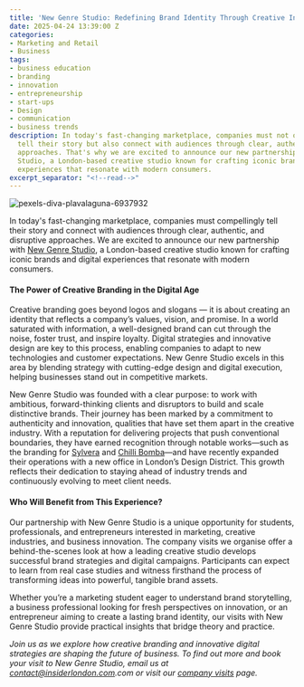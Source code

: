 ```yaml
---
title: 'New Genre Studio: Redefining Brand Identity Through Creative Innovation'
date: 2025-04-24 13:39:00 Z
categories:
- Marketing and Retail
- Business
tags:
- business education
- branding
- innovation
- entrepreneurship
- start-ups
- Design
- communication
- business trends
description: In today's fast-changing marketplace, companies must not only compellingly
  tell their story but also connect with audiences through clear, authentic, and disruptive
  approaches. That's why we are excited to announce our new partnership with New Genre
  Studio, a London-based creative studio known for crafting iconic brands and digital
  experiences that resonate with modern consumers.
excerpt_separator: "<!--read-->"
---
```


![pexels-diva-plavalaguna-6937932](/uploads/pexels-diva-plavalaguna-6937932-@1024w.jpg)

In today's fast-changing marketplace, companies must compellingly tell their story and connect with audiences through clear, authentic, and disruptive approaches. We are excited to announce our new partnership with [New Genre Studio](https://newgenre.studio/), a London-based creative studio known for crafting iconic brands and digital experiences that resonate with modern consumers.

<!--read-->

#### The Power of Creative Branding in the Digital Age

Creative branding goes beyond logos and slogans — it is about creating an identity that reflects a company’s values, vision, and promise. In a world saturated with information, a well-designed brand can cut through the noise, foster trust, and inspire loyalty. Digital strategies and innovative design are key to this process, enabling companies to adapt to new technologies and customer expectations. New Genre Studio excels in this area by blending strategy with cutting-edge design and digital execution, helping businesses stand out in competitive markets.

New Genre Studio was founded with a clear purpose: to work with ambitious, forward-thinking clients and disruptors to build and scale distinctive brands. Their journey has been marked by a commitment to authenticity and innovation, qualities that have set them apart in the creative industry. With a reputation for delivering projects that push conventional boundaries, they have earned recognition through notable works—such as the branding for [Sylvera](https://www.sylvera.com/) and [Chilli Bomba](https://www.chillibomba.com/)—and have recently expanded their operations with a new office in London’s Design District. This growth reflects their dedication to staying ahead of industry trends and continuously evolving to meet client needs.


#### Who Will Benefit from This Experience?

Our partnership with New Genre Studio is a unique opportunity for students, professionals, and entrepreneurs interested in marketing, creative industries, and business innovation. The company visits we organise offer a behind-the-scenes look at how a leading creative studio develops successful brand strategies and digital campaigns. Participants can expect to learn from real case studies and witness firsthand the process of transforming ideas into powerful, tangible brand assets.

Whether you’re a marketing student eager to understand brand storytelling, a business professional looking for fresh perspectives on innovation, or an entrepreneur aiming to create a lasting brand identity, our visits with New Genre Studio provide practical insights that bridge theory and practice.


*Join us as we explore how creative branding and innovative digital strategies are shaping the future of business. To find out more and book your visit to New Genre Studio, email us at [contact@insiderlondon.com](mailto:contact@insiderlondon.com).com or visit our [company visits](https://www.insiderlondon.com/london/company-visits/) page.*